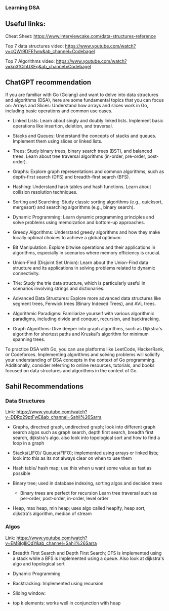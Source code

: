 ### Learning DSA

## Useful links:
Cheat Sheet: https://www.interviewcake.com/data-structures-reference

Top 7 data structures video: https://www.youtube.com/watch?v=cQWr9DFE1ww&ab_channel=Codebagel

Top 7 Algorithms video: https://www.youtube.com/watch?v=kp3fCihUXEg&ab_channel=Codebagel

## ChatGPT recommendation
If you are familiar with Go (Golang) and want to delve into data structures and algorithms (DSA), here are some fundamental topics that you can focus on:
Arrays and Slices: Understand how arrays and slices work in Go, including basic operations and common use cases.

- Linked Lists: Learn about singly and doubly linked lists. Implement basic operations like insertion, deletion, and traversal.

- Stacks and Queues: Understand the concepts of stacks and queues. Implement them using slices or linked lists.

- Trees: Study binary trees, binary search trees (BST), and balanced trees. Learn about tree traversal algorithms (in-order, pre-order, post-order).

- Graphs: Explore graph representations and common algorithms, such as depth-first search (DFS) and breadth-first search (BFS).

- Hashing: Understand hash tables and hash functions. Learn about collision resolution techniques.

- Sorting and Searching: Study classic sorting algorithms (e.g., quicksort, mergesort) and searching algorithms (e.g., binary search).

- Dynamic Programming: Learn dynamic programming principles and solve problems using memoization and bottom-up approaches.

- Greedy Algorithms: Understand greedy algorithms and how they make locally optimal choices to achieve a global optimum.

- Bit Manipulation: Explore bitwise operations and their applications in algorithms, especially in scenarios where memory efficiency is crucial.

- Union-Find (Disjoint Set Union): Learn about the Union-Find data structure and its applications in solving problems related to dynamic connectivity.

- Trie: Study the trie data structure, which is particularly useful in scenarios involving strings and dictionaries.

- Advanced Data Structures: Explore more advanced data structures like segment trees, Fenwick trees (Binary Indexed Trees), and AVL trees.

- Algorithmic Paradigms: Familiarize yourself with various algorithmic paradigms, including divide and conquer, recursion, and backtracking.

- Graph Algorithms: Dive deeper into graph algorithms, such as Dijkstra's algorithm for shortest paths and Kruskal's algorithm for minimum spanning trees.

To practice DSA with Go, you can use platforms like LeetCode, HackerRank, or Codeforces. Implementing algorithms and solving problems will solidify your understanding of DSA concepts in the context of Go programming. Additionally, consider referring to online resources, tutorials, and books focused on data structures and algorithms in the context of Go.

## Sahil Recommendations

### Data Structures
Link: https://www.youtube.com/watch?v=DDRo29ptFwE&ab_channel=Sahil%26Sarra

- Graphs, directred graph, undirectred graph; look into different graph search algos such as graph search, depth first search, breadth first search, dijkstra's algo. also look into topological sort and how to find a loop in a graph

- Stacks(LIFO)/ Queues(FIFO); implemented using arrays or linked lists;
look into this as its not always clear on when to use them

- Hash table/ hash map; use this when u want some value as fast as possible

- Binary tree; used in database indexing, sorting algos and decision trees
    - Binary trees are perfect for recursion
    Learn tree traversal such as per-order, post-order, in-order, level order

- Heap, max heap, min heap; uses algo called heapify, heap sort, dijkstra's algorithm, median of stream

### Algos 
Link: https://www.youtube.com/watch?v=EM8IgIIiOdY&ab_channel=Sahil%26Sarra

- Breadth First Search and Depth First Search; DFS is implemented using a stack while a BFS is implemented using a queue. Also look at  dijkstra's algo and topological sort

- Dynamic Programming 

- Backtracking: Implemented using recursion

- Sliding window: 

- top k elements: works well in conjunction with heap